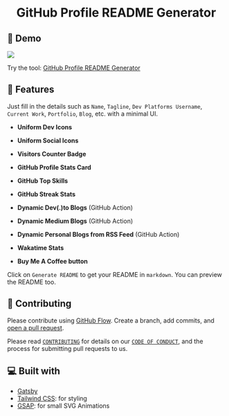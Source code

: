 <h1 align="center">
  GitHub Profile README Generator
</h1>

## 🚀 Demo

<a href="https://khanhduy1407.github.io/gh-profile-generator" target="blank">
<img src="https://img.shields.io/website?url=https%3A%2F%2Fkhanhduy1407.github.io%2Fgh-profile-generator&logo=github&style=flat-square" />
</a>

Try the tool: [GitHub Profile README Generator](https://khanhduy1407.github.io/gh-profile-generator)

## 🧐 Features

Just fill in the details such as `Name`, `Tagline`, `Dev Platforms Username`, `Current Work`, `Portfolio`, `Blog`, etc. with a minimal UI.

- **Uniform Dev Icons**

- **Uniform Social Icons**

- **Visitors Counter Badge**

- **GitHub Profile Stats Card**

- **GitHub Top Skills**

- **GitHub Streak Stats**

- **Dynamic Dev(.)to Blogs** (GitHub Action)

- **Dynamic Medium Blogs** (GitHub Action)

- **Dynamic Personal Blogs from RSS Feed** (GitHub Action)

- **Wakatime Stats**

- **Buy Me A Coffee button**

Click on `Generate README` to get your README in `markdown`.
You can preview the README too.

## 🍰 Contributing

Please contribute using [GitHub Flow](https://guides.github.com/introduction/flow). Create a branch, add commits, and [open a pull request](https://github.com/khanhduy1407/gh-profile-generator/compare).

Please read [`CONTRIBUTING`](CONTRIBUTING.md) for details on our [`CODE OF CONDUCT`](CODE_OF_CONDUCT.md), and the process for submitting pull requests to us.

## 💻 Built with

- [Gatsby](https://www.gatsbyjs.com/)
- [Tailwind CSS](https://tailwindcss.com/): for styling
- [GSAP](https://greensock.com/gsap/): for small SVG Animations
